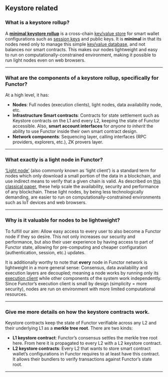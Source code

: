 ## **Keystore related**

### What is a keystore rollup?
    
A [**minimal keystore rollup**](https://docs.securitylabs.xyz/) is a cross-chain [key/value store](https://docs.securitylabs.xyz/concepts/glossary/#key-value-store) for smart wallet configurations such as [session keys](https://docs.securitylabs.xyz/concepts/glossary/#session-key) and public keys. It is **minimal** in that its nodes need only to manage this simple [key/value database](https://docs.securitylabs.xyz/concepts/glossary/#key-value-store), and not balances nor smart contracts. This makes our nodes lightweight and easy to run on computationally-constrained environment, making it possible to run light nodes even on web browsers.

---

### What are the components of a keystore rollup, specifically for Functor?
    
At a high level, it has:
- **Nodes**: Full nodes (execution clients), light nodes, data availability node, etc.
- **Infrastructure Smart contracts**: Contracts for state settlement such as Keystore contracts on the L1 and every L2, keeping the state of Functor accessible. Also, **smart account interfaces** for *anyone to inherit* the ability to use Functor inside their own smart contract design.
- **Network components**: Sequencing layer, calling interfaces (RPC providers, explorers, etc.), ZK provers layer.

---

### What exactly is a light node in Functor?
    
[‘Light node’](https://docs.securitylabs.xyz/concepts/glossary/#light-node) (also commonly known as ‘light client’) is a standard term for nodes which only download a small portion of the data in a blockchain, and use indirect means to verify that a given chain is valid. As described on [this classical paper](https://arxiv.org/pdf/1809.09044), these help scale the availability, security and performance of any blockchain. These light nodes, by being less technologically demanding, are easier to run on computationally-constrained environments such as IoT devices and web browsers. 

---

### Why is it valuable for nodes to be lightweight?
    
To fulfill our aim: Allow easy access to every user to also become a Functor node if they so desire. This not only increases our security and performance, but also their user experience by having access to part of Functor state, allowing for pre-computing and cheaper configuration (authentication, session, etc.) updates.

It is additionally worthy to note that **every** node in Functor network is lightweight in a more general sense: Consensus, data availability and execution layers are decoupled; meaning a node works by running only its [execution client](https://docs.securitylabs.xyz/concepts/glossary/#execution-client) while other components of the system work independently. Since Functor’s execution client is small by design (simplicity = more security), nodes are run on environment with more limited computational resources. 

---

### Give me more details on how the keystore contracts work.
    
Keystore contracts keep the state of Functor verifiable across any L2 and their underlying L1 as a **merkle tree root**. There are two kinds:
- **L1 keystore contract**: Functor’s consensus settles the merkle tree root here. From here it is propagated to every L2 with a L2 keystore contract.
- **L2 keystore contracts**: Every L2 that wants to store smart contract wallet’s configurations in Functor requires to at least have this contract. It allows their bundlers to verify transactions against Functor’s state root.

---
